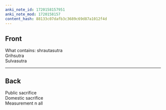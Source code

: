 ```yaml
---
anki_note_id: 1720158157951
anki_note_mod: 1720158157
content_hash: 88133c07dafb3c3689c69d87a1012f4d
---
```


## Front

What contains: shrautasutra  
 Grihsutra  
 Sulvasutra

<hr/>

## Back

Public sacrifice  
Domestic sacrifice  
Measurement n all